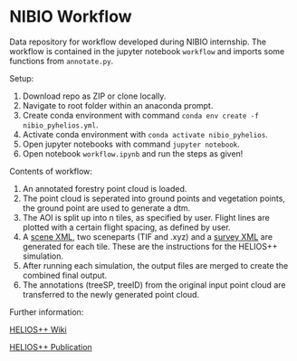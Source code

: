 # NIBIO Workflow

Data repository for workflow developed during NIBIO internship.
The workflow is contained in the jupyter notebook `workflow` and imports some functions from `annotate.py`.

Setup:

1. Download repo as ZIP or clone locally.
2. Navigate to root folder within an anaconda prompt.
3. Create conda environment with command `conda env create -f nibio_pyhelios.yml`.
4. Activate conda environment with `conda activate nibio_pyhelios`.
5. Open jupyter notebooks with command `jupyter notebook`.
6. Open notebook `workflow.ipynb` and run the steps as given!

Contents of workflow:
1. An annotated forestry point cloud is loaded.
2. The point cloud is seperated into ground points and vegetation points, the ground point are used to generate a dtm.
3. The AOI is split up into n tiles, as specified by user. Flight lines are plotted with a certain flight spacing, as defined by user.
4. A [scene XML](https://github.com/3dgeo-heidelberg/helios/wiki/Scene), two sceneparts (TIF and .xyz) and a [survey XML](https://github.com/3dgeo-heidelberg/helios/wiki/Survey) are generated for each tile. These are the instructions for the HELIOS++ simulation.
5. After running each simulation, the output files are merged to create the combined final output.
6. The annotations (treeSP, treeID) from the original input point cloud are transferred to the newly generated point cloud.

Further information:

[HELIOS++ Wiki](https://github.com/3dgeo-heidelberg/helios/wiki/Main-page)

[HELIOS++ Publication](https://doi.org/10.1016/j.rse.2021.112772)
